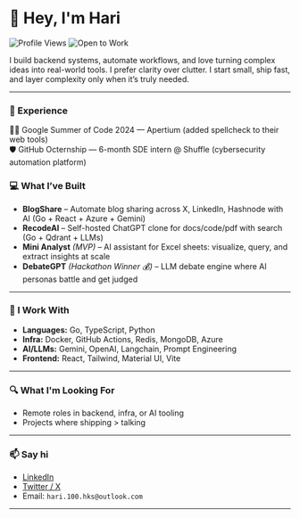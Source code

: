 # 👋 Hey, I'm Hari
![Profile Views](https://komarev.com/ghpvc/?username=satti-hari-krishna-reddy&color=blue&style=flat)
![Open to Work](https://img.shields.io/badge/Open%20to-Work-%2300c853?style=flat-square&logo=Handshake&logoColor=white)

I build backend systems, automate workflows, and love turning complex ideas into real-world tools.
I prefer clarity over clutter. I start small, ship fast, and layer complexity only when it’s truly needed.

---


### 💼 Experience  
🧑‍💻 Google Summer of Code 2024 — Apertium (added spellcheck to their web tools)  
🛡️ GitHub Octernship — 6-month SDE intern @ Shuffle (cybersecurity automation platform)  

### 💻 What I’ve Built

- **BlogShare** – Automate blog sharing across X, LinkedIn, Hashnode with AI (Go + React + Azure + Gemini)
- **RecodeAI** – Self-hosted ChatGPT clone for docs/code/pdf with search (Go + Qdrant + LLMs)
- **Mini Analyst** *(MVP)* – AI assistant for Excel sheets: visualize, query, and extract insights at scale
- **DebateGPT** *(Hackathon Winner 💰)* – LLM debate engine where AI personas battle and get judged

---

### 🔧 I Work With

- **Languages:** Go, TypeScript, Python  
- **Infra:** Docker, GitHub Actions, Redis, MongoDB, Azure  
- **AI/LLMs:** Gemini, OpenAI, Langchain, Prompt Engineering  
- **Frontend:** React, Tailwind, Material UI, Vite

---

### 🔍 What I'm Looking For

- Remote roles in backend, infra, or AI tooling  
- Projects where shipping > talking

---

### 📫 Say hi

- [LinkedIn](https://www.linkedin.com/in/hari-krishna-r-86659b249)
- [Twitter / X](https://x.com/66_hks)
- Email: `hari.100.hks@outlook.com`

---

